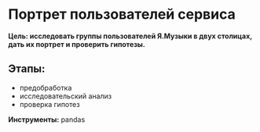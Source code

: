 # Портрет пользователей сервиса

**Цель: исследовать группы пользователей Я.Музыки в двух столицах, дать их портрет и проверить гипотезы.**

## Этапы:
- предобработка
- исследовательский анализ
- проверка гипотез

**Инструменты:** pandas
